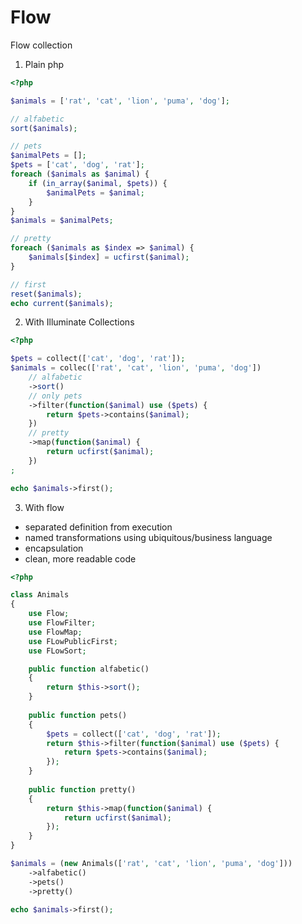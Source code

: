 Flow
====

Flow collection

1. Plain php
```php
<?php

$animals = ['rat', 'cat', 'lion', 'puma', 'dog'];

// alfabetic 
sort($animals);

// pets
$animalPets = [];
$pets = ['cat', 'dog', 'rat'];
foreach ($animals as $animal) {
    if (in_array($animal, $pets)) {
        $animalPets = $animal; 
    }
}
$animals = $animalPets;

// pretty
foreach ($animals as $index => $animal) {
    $animals[$index] = ucfirst($animal);
}

// first
reset($animals);
echo current($animals);
```

2. With Illuminate Collections

```php
<?php

$pets = collect(['cat', 'dog', 'rat']);
$animals = collec(['rat', 'cat', 'lion', 'puma', 'dog'])
    // alfabetic
    ->sort()
    // only pets
    ->filter(function($animal) use ($pets) {
        return $pets->contains($animal);
    })
    // pretty
    ->map(function($animal) {
        return ucfirst($animal);
    })
;

echo $animals->first();
```

3. With flow
- separated definition from execution
- named transformations using ubiquitous/business language
- encapsulation
- clean, more readable code

```php
<?php

class Animals
{
    use Flow;
    use FlowFilter;
    use FlowMap;
    use FLowPublicFirst;
    use FLowSort;

    public function alfabetic()
    {
        return $this->sort();
    }
    
    public function pets()
    {
        $pets = collect(['cat', 'dog', 'rat']);
        return $this->filter(function($animal) use ($pets) {
            return $pets->contains($animal);
        });
    }
    
    public function pretty()
    {
        return $this->map(function($animal) {
            return ucfirst($animal);
        });
    }
}

$animals = (new Animals(['rat', 'cat', 'lion', 'puma', 'dog']))
    ->alfabetic()
    ->pets()
    ->pretty()

echo $animals->first();
```